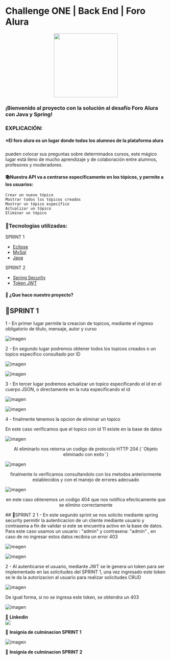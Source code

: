 # Challenge ONE | Back End | Foro Alura 

<p align="center" >
     <img width="200" heigth="200" src="https://user-images.githubusercontent.com/91544872/209678377-70b50b21-33de-424c-bed8-6a71ef3406ff.png">
</p>

### ¡Bienvenido al proyecto con la solución al desafío Foro Alura con Java y Spring! 


### EXPLICACIÓN:

#### ⭐El foro alura es un lugar donde todos los alumnos de la plataforma alura
pueden colocar sus preguntas sobre determinados cursos, este mágico lugar está lleno de mucho aprendizaje y de colaboración entre alumnos, profesores y moderadores.

#### 📚Nuestra API va a centrarse específicamente en los tópicos, y permite a los usuarios:

    Crear un nuevo tópico
    Mostrar todos los tópicos creados
    Mostrar un tópico específico
    Actualizar un tópico
    Eliminar un tópico

### 📃Tecnologías utilizadas:

SPRINT 1
  - [Eclipse](https://www.eclipse.org/)
  - [MySql](https://www.mysql.com/)
  - [Java](https://www.java.com/en/)

SPRINT 2
  - [Spring Security](https://start.spring.io/)
  - [Token JWT](https://jwt.io/)


#### 🔹 ¿Que hace nuestro proyecto?


## 🚧SPRINT 1


1 - En primer lugar permite la creacion de topicos, mediante el ingreso obligatorio de titulo, mensaje, autor y curso

![imagen](https://github.com/betangil238/Foro/assets/121052500/9e2adc9f-990f-4f3a-9919-bb5549b0ad95)

2 - En segundo lugar podremos obtener todos los topicos creados o un topico especifico consultado por ID

![imagen](https://github.com/betangil238/Foro/assets/121052500/4fb503b3-f655-41b7-bd6e-fd512e2a7edf)
 

![imagen](https://github.com/betangil238/Foro/assets/121052500/265fb88b-30b3-490a-86f3-95ce9e15dbad)



3 - En tercer lugar podremos actualizar un topico especificando el id en el cuerpo JSON, o directamente en la ruta especificando el id

![imagen](https://github.com/betangil238/Foro/assets/121052500/3722b757-a7a7-4183-a242-ab948a90e8db)



![imagen](https://github.com/betangil238/Foro/assets/121052500/4c502bae-41d4-4022-8dc4-ecb6e93702c8)


4 - finalmente tenemos la opcion de eliminar un topico

En este caso verificamos que el topico con id 11 existe en la base de datos

![imagen](https://github.com/betangil238/Foro/assets/121052500/16edae7c-36aa-4a88-93e9-4eefb952a111)

<p align="center" >
Al eliminarlo nos retorna un codigo de protocolo HTTP 204 (¨Objeto eliminado con exito¨)
</p>

![imagen](https://github.com/betangil238/Foro/assets/121052500/4b932922-7f93-473e-8c27-cb7c9bfe24ca)

<p align="center" >
finalmente lo verificamos consultandolo con los metodos anteriormente establecidos y con el manejo de errores adecuado
</p>

  ![imagen](https://github.com/betangil238/Foro/assets/121052500/f45ac0af-287e-4454-94c7-4d19caa0cb33)
<p align="center" >
en este caso obtenemos un codigo 404 que nos notifica efecticamente que se elimino correctamente
</p>
## 🚧SPRINT 2
1 - En este segundo sprint se nos solicito mediante spring security permitir la autenticacion de un cliente mediante
usuario y contrasena a fin de validar si este se encuentra activo en la base de datos.
Para este caso usamos un usuario : "admin" y contrasena: "admin" , en caso de no ingresar estos datos recibira un error 403

![imagen](https://github.com/betangil238/Foro/assets/121052500/a19fd5d1-9c5e-4f81-8076-06359ebe0a64)

![imagen](https://github.com/betangil238/Foro/assets/121052500/dd075a0c-77f4-4c78-8e04-1085032b2c9e)



2 - Al autenticarse el usuario, mediante JWT se le genera un token para ser implementado en las solicitudes del SPRINT 1, una vez ingresado este token
se le da la autorizacion al usuario para realizar solicitudes CRUD

![imagen](https://github.com/betangil238/Foro/assets/121052500/9917dbe8-6c26-4455-ba35-ab82c8231933)

De igual forma, si no se ingresa este token, se obtendra un 403

![imagen](https://github.com/betangil238/Foro/assets/121052500/a241909c-b0c6-4137-bd8c-0f04fda4af35)




💙 <strong>Linkedin</strong></br>
<a href="https://www.linkedin.com/in/daniel-betancur-giraldo-834291264/" target="_blank">
<img src="https://img.shields.io/badge/-LinkedIn-%230077B5?style=for-the-badge&logo=linkedin&logoColor=white" target="_blank"></a>

💙 <strong>Insignia de culminacion SPRINT 1</strong></br>

![imagen](https://github.com/betangil238/Foro/assets/121052500/d657b0eb-16be-428d-b174-f600a3d48875)


💙 <strong>Insignia de culminacion SPRINT 2</strong></br>




